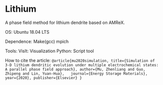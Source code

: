 # Lithium
A phase field method for lithium dendrite based on AMReX.

OS:
Ubuntu 18.04 LTS

Dependence:
Make(gcc)
mpich

Tools:
VisIt: Visualization
Python: Script tool

How to cite the article:
`
  @article{mu2020simulation,
    title={Simulation of 3-D lithium dendritic evolution under multiple electrochemical states: A parallel phase field approach},
    author={Mu, Zhenliang and Guo, Zhipeng and Lin, Yuan-Hua},  
    journal={Energy Storage Materials},
    year={2020},
    publisher={Elsevier}
  }
`


